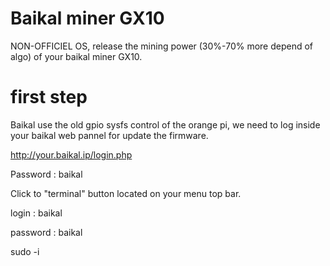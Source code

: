 # Baikal miner GX10
NON-OFFICIEL OS, release the mining power (30%-70% more depend of algo) of your baikal miner GX10.

# first step

Baikal use the old gpio sysfs control of the orange pi, we need to log inside your baikal web pannel for update the firmware.

http://your.baikal.ip/login.php

Password : baikal

Click to "terminal" button located on your menu top bar. 

login : baikal

password : baikal

sudo -i








